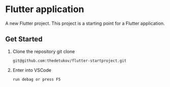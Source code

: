 # Flutter application

A new Flutter project. This project is a starting point for a Flutter application.

## Get Started
1. Clone the repository git clone 
    ```shell
    git@github.com:thedetukov/flutter-startproject.git
    ```

1. Enter into VSCode
    ```shell
    run debag or press F5
    ```
